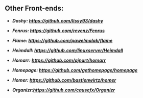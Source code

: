 ## Other Front-ends:

- ***Dashy: https://github.com/lissy93/dashy***

- ***Fenrus: https://github.com/revenz/Fenrus***

- ***Flame: https://github.com/pawelmalak/flame***

- ***Heimdall: https://github.com/linuxserver/Heimdall***

- ***Homarr: https://github.com/ajnart/homarr***

- ***Homepage: https://github.com/gethomepage/homepage***

- ***Homer: https://github.com/bastienwirtz/homer***

- ***Organizr:https://github.com/causefx/Organizr***
